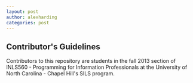 ```yaml
---
layout: post
author: alexharding
categories: post 
---
```


## Contributor's Guidelines

Contributors to this repository are students in the fall 2013 section of INLS560 - Programming for Information Professionals at the University of North Carolina - Chapel Hill's SILS program.
